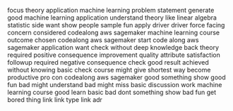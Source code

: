 focus theory application machine learning problem statement generate good machine learning application understand theory like linear algebra statistic side want show people sample fun apply driver driver force facing concern considered codealong aws sagemaker machine learning course outcome chosen codealong aws sagemaker start code along aws sagemaker application want check without deep knowledge back theory required positive consequence improvement quality attribute satisfaction followup required negative consequence check good result achieved without knowing basic check course might give shortest way become productive pro con codealong aws sagemaker good something show good fun bad might understand bad might miss basic discussion work machine learning course good learn basic bad dont something show bad fun get bored thing link link type link adr